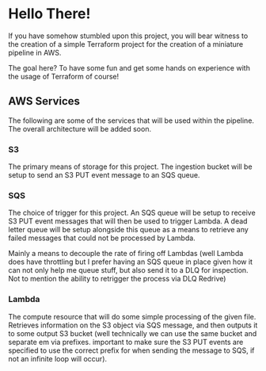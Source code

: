 # Hello There!
If you have somehow stumbled upon this project, you will bear witness to the creation of a simple Terraform project for the creation of a miniature pipeline in AWS.

The goal here? To have some fun and get some hands on experience with the usage of Terraform of course!

## AWS Services
The following are some of the services that will be used within the pipeline. The overall architecture will be added soon.

### S3
The primary means of storage for this project. The ingestion bucket will be setup to send an S3 PUT event message to an SQS queue.

### SQS
The choice of trigger for this project. An SQS queue will be setup to receive S3 PUT event messages that will then be used to trigger Lambda. A dead letter queue will be setup alongside this queue as a means to retrieve any failed messages that could not be processed by Lambda.

Mainly a means to decouple the rate of firing off Lambdas (well Lambda does have throttling but I prefer having an SQS queue in place given how it can not only help me queue stuff, but also send it to a DLQ for inspection. Not to mention the ability to retrigger the process via DLQ Redrive)

### Lambda
The compute resource that will do some simple processing of the given file. Retrieves information on the S3 object via SQS message, and then outputs it to some output S3 bucket (well technically we can use the same bucket and separate em via prefixes. important to make sure the S3 PUT events are specified to use the correct prefix for when sending the message to SQS, if not an infinite loop will occur). 
